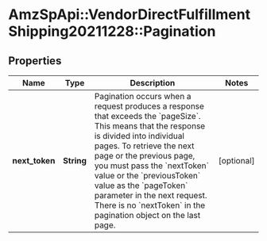 # AmzSpApi::VendorDirectFulfillmentShipping20211228::Pagination

## Properties
Name | Type | Description | Notes
------------ | ------------- | ------------- | -------------
**next_token** | **String** | Pagination occurs when a request produces a response that exceeds the &#x60;pageSize&#x60;. This means that the response is divided into individual pages. To retrieve the next page or the previous page, you must pass the &#x60;nextToken&#x60; value or the &#x60;previousToken&#x60; value as the &#x60;pageToken&#x60; parameter in the next request. There is no &#x60;nextToken&#x60; in the pagination object on the last page. | [optional] 

